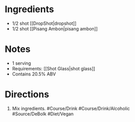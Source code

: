 # Ingredients
- 1/2 shot [[DropShot|dropshot]]
- 1/2 shot [[Pisang Ambon|pisang ambon]]
# Notes
- 1 serving
- Requirements: [[Shot Glass|shot glass]]
- Contains 20.5% ABV
# Directions
1. Mix ingredients.
#Course/Drink #Course/Drink/Alcoholic #Source/DeBolk #Diet/Vegan